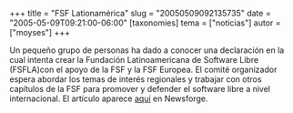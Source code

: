 +++
title = "FSF Lationamérica"
slug = "20050509092135735"
date = "2005-05-09T09:21:00-06:00"
[taxonomies]
tema = ["noticias"]
autor = ["moyses"]
+++

Un pequeño grupo de personas ha dado a conocer una declaración en la
cual intenta crear la Fundación Latinoamericana de Software Libre
(FSFLA)con el apoyo de la FSF y la FSF Europea. El comité organizador
espera abordar los temas de interés regionales y trabajar con otros
capítulos de la FSF para promover y defender el software libre a nivel
internacional. El artículo aparece
[aquí](http://software.newsforge.com/software/05/05/05/1956215.shtml?tid=150&tid=136&tid=110)
en Newsforge.

